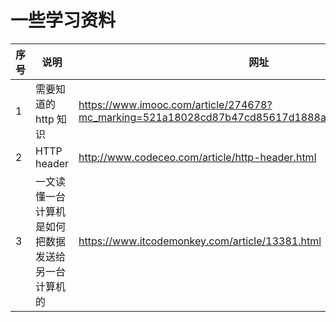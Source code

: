 # 一些学习资料
|序号|说明|网址|说明|
|---|---|---|---|
|1|需要知道的 http 知识|https://www.imooc.com/article/274678?mc_marking=521a18028cd87b47cd85617d1888a0ff&mc_channel=weixin||
|2|HTTP header |http://www.codeceo.com/article/http-header.html||
|3|一文读懂一台计算机是如何把数据发送给另一台计算机的|https://www.itcodemonkey.com/article/13381.html||